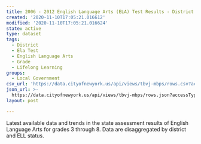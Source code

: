 ```yaml
---
title: 2006 - 2012 English Language Arts (ELA) Test Results - District - ELL
created: '2020-11-10T17:05:21.016612'
modified: '2020-11-10T17:05:21.016624'
state: active
type: dataset
tags:
  - District
  - Ela Test
  - English Language Arts
  - Grade
  - Lifelong Learning
groups:
  - Local Government
csv_url: 'https://data.cityofnewyork.us/api/views/tbvj-mbps/rows.csv?accessType=DOWNLOAD'
json_url: >-
  https://data.cityofnewyork.us/api/views/tbvj-mbps/rows.json?accessType=DOWNLOAD
layout: post

---
```

Latest available data and trends in the state assessment results of English Language Arts for grades 3 through 8. Data are disaggregated by district and ELL status.

